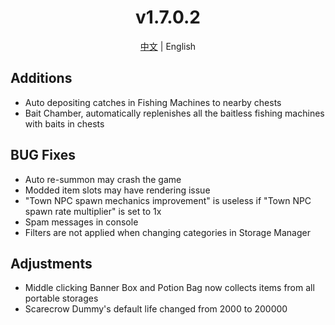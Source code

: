 ﻿<h1 align="center">v1.7.0.2</h1>

<div align="center">

[中文](../zh/v1.7.0.2.md) | English

</div>

## Additions

- Auto depositing catches in Fishing Machines to nearby chests
- Bait Chamber, automatically replenishes all the baitless fishing machines with baits in chests

## BUG Fixes

- Auto re-summon may crash the game
- Modded item slots may have rendering issue
- "Town NPC spawn mechanics improvement" is useless if "Town NPC spawn rate multiplier" is set to 1x
- Spam messages in console
- Filters are not applied when changing categories in Storage Manager

## Adjustments

- Middle clicking Banner Box and Potion Bag now collects items from all portable storages
- Scarecrow Dummy's default life changed from 2000 to 200000